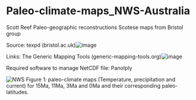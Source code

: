 # Paleo-climate-maps_NWS-Australia
Scott Reef Paleo-geographic reconstructions
Scotese maps from Bristol group

Source: texpd (bristol.ac.uk)![image](https://user-images.githubusercontent.com/90363570/174915439-eb3e2056-78d6-4f5e-b3b2-4868124a4da9.png)

Links: The Generic Mapping Tools (generic-mapping-tools.org)![image](https://user-images.githubusercontent.com/90363570/174915405-6d986b11-56c6-4ae1-909c-893c654ec61e.png)

Required software to manage NetCDF file: Panolply

 
![NWS](https://user-images.githubusercontent.com/90363570/174915346-c5c0d149-547f-4b66-ac29-37b9a7d97cb6.png)
Figure 1: paleo-climate maps (Temperature, precipitation and current) for 15Ma, 11Ma, 3Ma and 0Ma and their corresponding paleo-latitudes.
